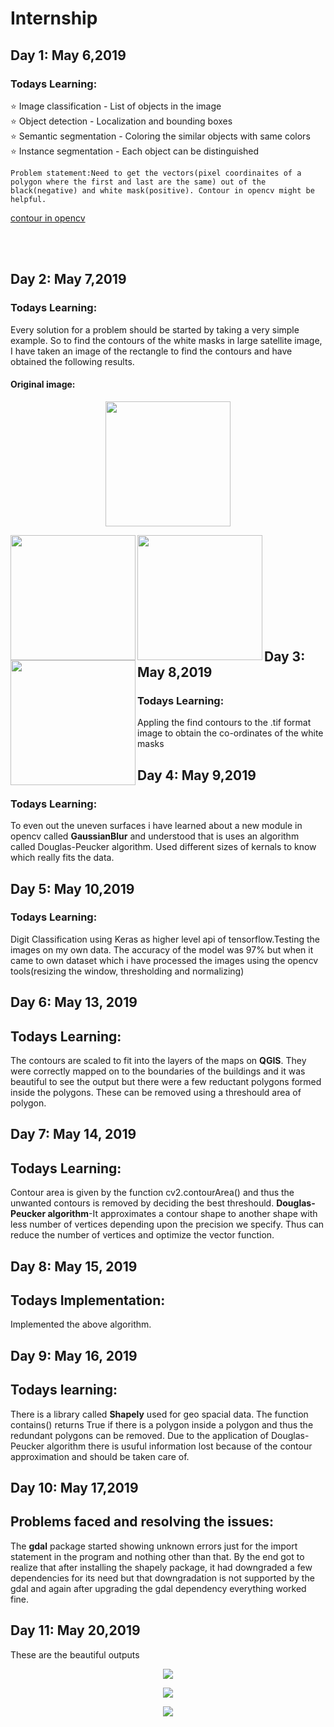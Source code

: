 # Internship

## Day 1: May 6,2019
### Todays Learning:
:star: Image classification - List of objects in the image </br>
:star: Object detection - Localization and bounding boxes </br>
:star: Semantic segmentation - Coloring the similar objects with same colors</br>
:star: Instance segmentation - Each object can be distinguished</br>
````
Problem statement:Need to get the vectors(pixel coordinaites of a polygon where the first and last are the same) out of the black(negative) and white mask(positive). Contour in opencv might be helpful.
````
[contour in opencv](https://docs.opencv.org/3.1.0/d3/d05/tutorial_py_table_of_contents_contours.html)

</br></br>
## Day 2: May 7,2019
### Todays Learning:
Every solution for a problem should be started by taking a very simple example. So to find the contours of the white masks in large satellite image, I have taken an image of the rectangle to find the contours and have obtained the following results.
#### Original image: 
<p align="middle">
<img src="https://github.com/neha-duggirala/Internship/blob/master/images/original.png" width="200" height="200">
  </p>
  <p>
<img src="https://github.com/neha-duggirala/Internship/blob/master/images/0.png" width="200" height="200" align="left">
<img src="https://github.com/neha-duggirala/Internship/blob/master/images/1.png" width="200" height="200" align="left">
<img src="https://github.com/neha-duggirala/Internship/blob/master/images/2.png" width="200" height="200" align="left">
</p>

<p align="left">
  <br><br><br><br><br><br><br><br><br>
<h2> Day 3: May 8,2019</h2>
<h3>Todays Learning:</h3>
Appling the find contours to the .tif format image to obtain the co-ordinates of the white masks
</p>


## Day 4: May 9,2019
### Todays Learning:
To even out the uneven surfaces i have learned about a new module in opencv called **GaussianBlur** and understood that is uses an algorithm called Douglas-Peucker algorithm. Used different sizes of kernals to know which really fits the data.


## Day 5: May 10,2019
### Todays Learning:
Digit Classification using Keras as higher level api of tensorflow.Testing the images on my own data. The accuracy of the model was 97% but when it came to own dataset which i have processed the images using the opencv tools(resizing the window, thresholding and normalizing)

## Day 6: May 13, 2019
## Todays Learning:
The contours are scaled to fit into the layers of the maps on **QGIS**. They were correctly mapped on to the boundaries of the buildings and it was beautiful to see the output but there were a few reductant polygons formed inside the polygons.
These can be removed using a threshould area of polygon.

## Day 7: May 14, 2019
## Todays Learning:
Contour area is given by the function cv2.contourArea() and thus the unwanted contours is removed by deciding the best threshould. **Douglas-Peucker algorithm**-It approximates a contour shape to another shape with less number of vertices depending upon the precision we specify. Thus can reduce the number of vertices and optimize the vector function.

## Day 8: May 15, 2019
## Todays Implementation:
Implemented the above algorithm.

## Day 9: May 16, 2019
## Todays learning:
There is a library called **Shapely** used for geo spacial data. The function contains() returns True if there is a polygon inside a polygon and thus the redundant polygons can be removed. Due to the application of Douglas-Peucker algorithm there is usuful information lost because of the contour approximation and should be taken care of.

## Day 10: May 17,2019
## Problems faced and resolving the issues:
The **gdal** package started showing unknown errors just for the import statement in the program and nothing other than that. By the end got to realize that after installing the shapely package, it had downgraded a few dependencies for its need but that downgradation is not supported by the gdal and again after upgrading the gdal dependency everything worked fine.

## Day 11: May 20,2019
These are the beautiful outputs
<p align="middle">
<img src="https://github.com/neha-duggirala/Internship/blob/master/images/Screenshot%20from%202019-05-21%2020-42-04.png">
  </p>
  <p align="middle">
<img src="https://github.com/neha-duggirala/Internship/blob/master/images/Screenshot%20from%202019-05-21%2020-42-20.png">
  </p>
  <p align="middle">
<img src="https://github.com/neha-duggirala/Internship/blob/master/images/Screenshot%20from%202019-05-21%2020-42-28.png">
  </p>
